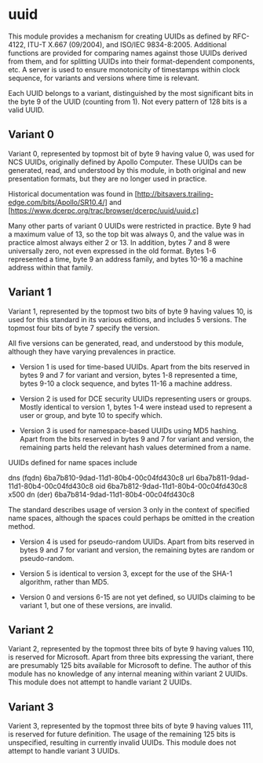 uuid
====

This module provides a mechanism for creating UUIDs as defined by
RFC-4122, ITU-T X.667 (09/2004), and ISO/IEC 9834-8:2005. Additional
functions are provided for comparing names against those UUIDs derived
from them, and for splitting UUIDs into their format-dependent
components, etc. A server is used to ensure monotonicity of timestamps
within clock sequence, for variants and versions where time is
relevant.

Each UUID belongs to a variant, distinguished by the most significant
bits in the byte 9 of the UUID (counting from 1). Not every pattern of
128 bits is a valid UUID.

Variant 0
---------

Variant 0, represented by topmost bit of byte 9 having value 0, was
used for NCS UUIDs, originally defined by Apollo Computer. These UUIDs
can be generated, read, and understood by this module, in both
original and new presentation formats, but they are no longer used in
practice.

Historical documentation was found in
[http://bitsavers.trailing-edge.com/bits/Apollo/SR10.4/] and
[https://www.dcerpc.org/trac/browser/dcerpc/uuid/uuid.c]

Many other parts of variant 0 UUIDs were restricted in practice. Byte
9 had a maximum value of 13, so the top bit was always 0, and the
value was in practice almost always either 2 or 13. In addition, bytes
7 and 8 were universally zero, not even expressed in the old
format. Bytes 1-6 represented a time, byte 9 an address family, and
bytes 10-16 a machine address within that family.

Variant 1
---------

Variant 1, represented by the topmost two bits of byte 9 having values
10, is used for this standard in its various editions, and includes 5
versions. The topmost four bits of byte 7 specify the version.

All five versions can be generated, read, and understood by this
module, although they have varying prevalences in practice.

* Version 1 is used for time-based UUIDs. Apart from the bits reserved
  in bytes 9 and 7 for variant and version, bytes 1-8 represented a
  time, bytes 9-10 a clock sequence, and bytes 11-16 a machine
  address.

* Version 2 is used for DCE security UUIDs representing users or
  groups. Mostly identical to version 1, bytes 1-4 were instead used
  to represent a user or group, and byte 10 to specify which.

* Version 3 is used for namespace-based UUIDs using MD5 hashing. Apart
  from the bits reserved in bytes 9 and 7 for variant and version, the
  remaining parts held the relevant hash values determined from a
  name.

UUIDs defined for name spaces include

dns (fqdn)	6ba7b810-9dad-11d1-80b4-00c04fd430c8
url		6ba7b811-9dad-11d1-80b4-00c04fd430c8
oid		6ba7b812-9dad-11d1-80b4-00c04fd430c8
x500 dn (der)	6ba7b814-9dad-11d1-80b4-00c04fd430c8

The standard describes usage of version 3 only in the context of
specified name spaces, although the spaces could perhaps be omitted in
the creation method.

* Version 4 is used for pseudo-random UUIDs. Apart from bits reserved
  in bytes 9 and 7 for variant and version, the remaining bytes are
  random or pseudo-random.

* Version 5 is identical to version 3, except for the use of the SHA-1
  algorithm, rather than MD5.

* Version 0 and versions 6-15 are not yet defined, so UUIDs claiming
  to be variant 1, but one of these versions, are invalid.

Variant 2
---------

Variant 2, represented by the topmost three bits of byte 9 having
values 110, is reserved for Microsoft. Apart from three bits
expressing the variant, there are presumably 125 bits available for
Microsoft to define. The author of this module has no knowledge of any
internal meaning within variant 2 UUIDs. This module does not attempt
to handle variant 2 UUIDs.

Variant 3
---------

Varient 3, represented by the topmost three bits of byte 9 having
values 111, is reserved for future definition. The usage of the
remaining 125 bits is unspecified, resulting in currently invalid
UUIDs. This module does not attempt to handle variant 3 UUIDs.
